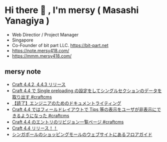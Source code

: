 # Hi there 👋 , I'm mersy ( Masashi Yanagiya )

- Web Directior / Project Manager
- Singapore
- Co-Founder of bit part LLC. https://bit-part.net
- https://note.mersy418.com/
- https://mmm.mersy418.com/

## mersy note
<!-- BLOG-POST-LIST:START -->
- [Craft 4.4.2, 4.4.3 リリース](https://note.mersy418.com/article/craft-4-4-3?utm_source=feed)
- [Craft 4.4 で Single preloading の設定をしてシングルセクションのデータを取り出す #craftcms](https://note.mersy418.com/article/craft-4-4-single-preloading?utm_source=feed)
- [【読了】エンジニアのためのドキュメントライティング](https://note.mersy418.com/article/book-b0bxsyf2n4?utm_source=feed)
- [Craft 4.4 ではフィールドレイアウトで Tips 等の表示をユーザが非表示にできるようになった #craftcms](https://note.mersy418.com/article/craft-4-4-dismissible-tips?utm_source=feed)
- [Craft 4.4 のエントリのリビジョン一覧ページ #craftcms](https://note.mersy418.com/article/craft-4-4-entry-revisions-page?utm_source=feed)
- [Craft 4.4 リリース！！](https://note.mersy418.com/article/craft-4-4-released?utm_source=feed)
- [シンガポールのショッピングモールのウェブサイトにあるフロアガイド](https://note.mersy418.com/article/diary-20230305?utm_source=feed)
<!-- BLOG-POST-LIST:END -->
